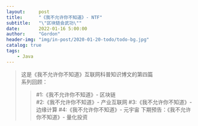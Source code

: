 ```yaml
---
layout:     post
title:      "《我不允许你不知道》- NTF"
subtitle:   "\"区块链会武功\""
date:       2022-01-16 5:00:00
author:     "Gordon"
header-img: "img/in-post/2020-01-20-todo/todo-bg.jpg"
catalog: true
tags:
    - Java
---
```


> 这是《我不允许你不知道》互联网科普知识博文的第四篇   
> 系列回顾：
>>  #1:《我不允许你不知道》- 区块链   	
>>  #2:《我不允许你不知道》- 产业互联网
>>  #3:《我不允许你不知道》- 边缘计算
>>  #4:《我不允许你不知道》- 元宇宙 
> 下期预告：《我不允许你不知道》- 量化投资
